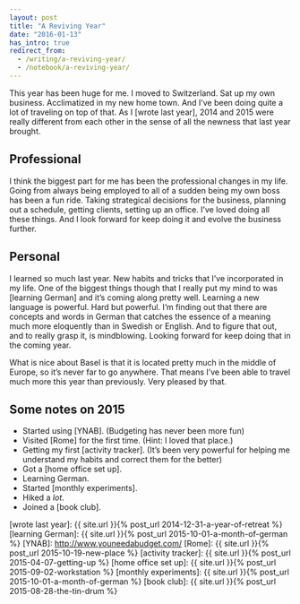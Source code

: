 ```yaml
---
layout: post
title: "A Reviving Year"
date: "2016-01-13"
has_intro: true
redirect_from:
  - /writing/a-reviving-year/
  - /notebook/a-reviving-year/
---
```


This year has been huge for me. I moved to Switzerland. Sat up my own business. Acclimatized in my new home town. And I’ve been doing quite a lot of traveling on top of that. As I [wrote last year], 2014 and 2015 were really different from each other in the sense of all the newness that last year brought.

## Professional
I think the biggest part for me has been the professional changes in my life. Going from always being employed to all of a sudden being my own boss has been a fun ride. Taking strategical decisions for the business, planning out a schedule, getting clients, setting up an office. I’ve loved doing all these things. And I look forward for keep doing it and evolve the business further.

## Personal
I learned so much last year. New habits and tricks that I’ve incorporated in my life. One of the biggest things though that I really put my mind to was [learning German] and it’s coming along pretty well. Learning a new language is powerful. Hard but powerful. I’m finding out that there are concepts and words in German that catches the essence of a meaning much more eloquently than in Swedish or English. And to figure that out, and to really grasp it, is mindblowing. Looking forward for keep doing that in the coming year.

What is nice about Basel is that it is located pretty much in the middle of Europe, so it’s never far to go anywhere. That means I’ve been able to travel much more this year than previously. Very pleased by that.

## Some notes on 2015
- Started using [YNAB]. (Budgeting has never been more fun)
- Visited [Rome] for the first time. (Hint: I loved that place.)
- Getting my first [activity tracker]. (It’s been very powerful for helping me understand my habits and correct them for the better)
- Got a [home office set up].
- Learning German.
- Started [monthly experiments].
- Hiked a _lot_.
- Joined a [book club].

[wrote last year]: {{ site.url }}{% post_url 2014-12-31-a-year-of-retreat %}
[learning German]: {{ site.url }}{% post_url 2015-10-01-a-month-of-german %}
[YNAB]: http://www.youneedabudget.com/
[Rome]: {{ site.url }}{% post_url 2015-10-19-new-place %}
[activity tracker]: {{ site.url }}{% post_url 2015-04-07-getting-up %}
[home office set up]: {{ site.url }}{% post_url 2015-09-02-workstation %}
[monthly experiments]: {{ site.url }}{% post_url 2015-10-01-a-month-of-german %}
[book club]: {{ site.url }}{% post_url 2015-08-28-the-tin-drum %}
